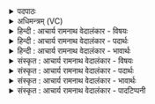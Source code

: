 <details><summary>पदपाठः</summary>

अ꣣या꣢। प꣣वस्व। देवयुः꣢। रे꣡भ꣢꣯न्। प꣣वि꣡त्र꣢म्। प꣡रि꣢꣯। ए꣣षि। वि꣡श्व꣢तः। म꣡धोः꣢꣯। धा꣡रा꣢꣯। अ꣣सृक्षत। ७७२।
</details>

<details><summary>अधिमन्त्रम् (VC)</summary>

- पवमानः सोमः
- अग्निश्चाक्षुषः
- उष्णिक्
- ऋषभः
</details>

<details><summary>हिन्दी : आचार्य रामनाथ वेदालंकार - विषयः</summary>

प्रथम ऋचा में परमात्मा का तथा उसके आनन्द-रस का वर्णन है।
</details>

<details><summary>हिन्दी : आचार्य रामनाथ वेदालंकार - पदार्थः</summary>

पदार्थान्वयभाषाः -  हे पवित्र करने हारे रसागार परमात्मन्! (देवयुः)स्तोता उपासक से प्रीति करनेवाले आप(अया)इस आनन्दधारा के साथ(पवस्व)प्रवाहित होवो।(रेभन्)उपदेश करते हुए आप(विश्वतः)सब ओर से(पवित्रम्)पवित्र अन्तःकरण में(पर्येषि)आते हो। आपके पास से(मधोः)मधुर आनन्द की(धाराः)धाराएँ(असृक्षत)छूटती हैं ॥१॥
</details>

<details><summary>हिन्दी : आचार्य रामनाथ वेदालंकार - भावार्थः</summary>

भावार्थभाषाः -  आनन्द-रस के भण्डार परमेश्वर से प्राप्त आनन्द-धाराएँ उपासक को कृत-कृत्य कर देती हैं ॥१॥
</details>

<details><summary>संस्कृत : आचार्य रामनाथ वेदालंकार - विषयः</summary>

अथ सोमं परमात्मानं तदीयम् आनन्दरसं च वर्णयति।
</details>

<details><summary>संस्कृत : आचार्य रामनाथ वेदालंकार - पदार्थः</summary>

पदार्थान्वयभाषाः -  हे पवमान रसागार सोम परमात्मन्! (देवयुः)देवं स्तोतारम् उपासकं कामयमानः त्वम्(अया)अनया आनन्दधारया।[अया पवस्व धारया। साम० ४९३ इति वचनात्।] (पवस्व)परिस्रव।(रेभन्)उपदिशन् त्वम्।[रेभृ शब्दे,भ्वादिः।] (विश्वतः)सर्वतः(पवित्रम्)परिपूतम् अन्तःकरणम्(पर्येषि)परि प्राप्नोषि। त्वत्सकाशात्(मधोः)मधुनः,मधुरस्य आनन्दस्य(धाराः)प्रवाहसन्ततयः(असृक्षत)सृज्यन्ते ॥१॥
</details>

<details><summary>संस्कृत : आचार्य रामनाथ वेदालंकार - भावार्थः</summary>

भावार्थभाषाः -  आनन्दरसागारात् परमेश्वरात् प्राप्ता आनन्दधारा उपासकं कृतकृत्यं कुर्वन्ति ॥१॥
</details>

<details><summary>संस्कृत : आचार्य रामनाथ वेदालंकार - पादटिप्पनी</summary>

टिप्पणी:   १.ऋ० ९।१०६।१४,‘अ॒या प॑वस्व देव॒युर्मधो॒र्धारा॑ असृक्षत। रेभ॑न् प॒वित्रं॒ पर्ये॑षि वि॒श्वतः॑ ॥’ इति पाठः।
</details>